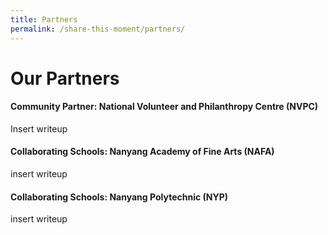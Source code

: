 ```yaml
---
title: Partners
permalink: /share-this-moment/partners/
---
```


# Our Partners

#### Community Partner: National Volunteer and Philanthropy Centre (NVPC)

Insert writeup

#### Collaborating Schools: Nanyang Academy of Fine Arts (NAFA)

insert writeup

#### Collaborating Schools: Nanyang Polytechnic (NYP)

insert writeup
